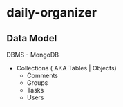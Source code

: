 # daily-organizer

## Data Model

DBMS - MongoDB

* Collections ( AKA Tables | Objects)
  * Comments
  * Groups
  * Tasks
  * Users
